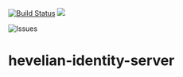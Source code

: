[![Build Status](https://travis-ci.org/Hevelian/hevelian-identity-server.svg?branch=master)](https://travis-ci.org/Hevelian/hevelian-identity-server) <a href="https://www.codacy.com/app/colin_3/hevelian-identity-server?utm_source=github.com&amp;utm_medium=referral&amp;utm_content=Hevelian/hevelian-identity-server&amp;utm_campaign=Badge_Grade"><img src="https://api.codacy.com/project/badge/Grade/9dfff313341d4d6c9df4766616ee50bf"/></a>

![Issues](https://img.shields.io/github/issues/Hevelian/hevelian-identity-server.svg?style=flat-square)

# hevelian-identity-server

